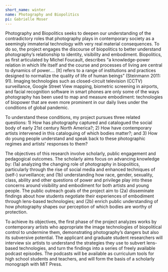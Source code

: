 ```yaml
---
short_name: winter
name: Photography and Biopolitics
pi: Gabrielle Moser
---
```


Photography and Biopolitics seeks to deepen our understanding of the contradictory roles that photography plays in contemporary society as a seemingly immaterial technology with very real material consequences. To do so, the project engages the discourse of biopolitics to better understand photography’s relationship to identity, visibility and embodiment. Biopolitics, as first articulated by Michel Foucault, describes “a knowledge-power relation in which life itself and the course and processes of living are central to dynamics of power.... [It] refers to a range of institutions and practices designed to normalize the quality of life of human beings” (Steinmann 2011: 91). Imaging technologies such as closed-circuit television (CCTV) surveillance, Google Street View mapping, biometric screening in airports, and facial recognition software in smart phones are only some of the ways photography has been used to map and measure embodiment: technologies of biopower that are even more prominent in our daily lives under the conditions of global pandemic.

To understand these conditions, my project pursues three related questions: 1) How has photography captured and catalogued the social body of early 21st century North America?; 2) How have contemporary artists intervened in this cataloguing of which bodies matter?; and 3) How do young people understand and speak back to these photographic regimes and artists’ responses to them?

The objectives of this research involve scholarly, public engagement and pedagogical outcomes. The scholarly aims focus on advancing knowledge by: (1a) analyzing the changing role of photography in biopolitics, particularly through the rise of social media and enhanced techniques of (self-) surveillance; and (1b) understanding how race, gender, sexuality, class, ability and other questions of power and privilege play into these concerns around visibility and embodiment for both artists and young people. The public outreach goals of the project aim to (2a) disseminate findings about how students negotiate their experiences of embodiment through lens-based technologies; and (2b) enrich public understanding of how photography shapes our perception of which bodies are worthy of protection.

To achieve its objectives, the first phase of the project analyzes works by contemporary artists who appropriate the image technologies of biopolitical control to undermine them, demonstrating photography’s dangers but also its subversive potential. The applicant and graduate student researchers will interview six artists to understand the strategies they use to subvert lens-based technologies, and turn the findings into a series of freely available podcast episodes. The podcasts will be available as curriculum tools for high school students and teachers, and will form the basis of a scholarly monograph with MIT Press.